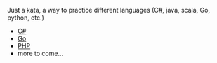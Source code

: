 Just a kata, a way to practice different languages (C#, java, scala, Go, python, etc.)

 - [C#](https://github.com/stephanel/catdance/tree/master/csharp)
 - [Go](https://github.com/stephanel/catdance/tree/master/go)
 - [PHP](https://github.com/stephanel/catdance/tree/master/php)
 - more to come...
 
